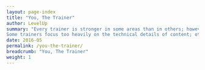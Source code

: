 ```yaml
---
layout: page-index
title: "You, The Trainer"
author: LevelUp
summary: "Every trainer is stronger in some areas than in others; however, the best are constantly seeking new ways to improve their skills. 
Some trainers focus too heavily on the technical details of content; others are amazing at leading activities, but leave participants with little understanding of how tools and practices can make them “safer.” In the worst case scenarios, participants feel alienated from the subject (or the trainer), don’t enjoy themselves, or the workshop leaves them further confused. We've gathered insight and learnings from trainers around the world, and have distilled these into a collection of helpful resources to help digital security trainers consider their personal growth and development."
date: 2016-05
permalink: /you-the-trainer/
breadcrumb: "You, The Trainer"
weight: 1
---
```

